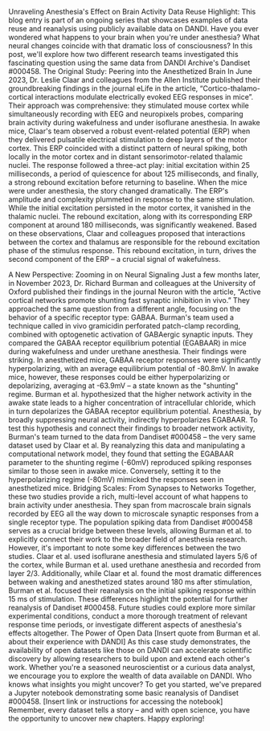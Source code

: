 Unraveling Anesthesia's Effect on Brain Activity
Data Reuse Highlight: This blog entry is part of an ongoing series that showcases examples of data reuse and reanalysis using publicly available data on DANDI.
Have you ever wondered what happens to your brain when you're under anesthesia? What neural changes coincide with that dramatic loss of consciousness? In this post, we'll explore how two different research teams investigated this fascinating question using the same data from DANDI Archive's Dandiset #000458.
The Original Study: Peering into the Anesthetized Brain
In June 2023, Dr. Leslie Claar and colleagues from the Allen Institute published their groundbreaking findings in the journal eLife in the article, “Cortico-thalamo-cortical interactions modulate electrically evoked EEG responses in mice”. Their approach was comprehensive: they stimulated mouse cortex while simultaneously recording with EEG and neuropixels probes, comparing brain activity during wakefulness and under isoflurane anesthesia.
In awake mice, Claar's team observed a robust event-related potential (ERP) when they delivered pulsatile electrical stimulation to deep layers of the motor cortex. This ERP coincided with a distinct pattern of neural spiking, both locally in the motor cortex and in distant sensorimotor-related thalamic nuclei. The response followed a three-act play: initial excitation within 25 milliseconds, a period of quiescence for about 125 milliseconds, and finally, a strong rebound excitation before returning to baseline.
When the mice were under anesthesia, the story changed dramatically. The ERP's amplitude and complexity plummeted in response to the same stimulation. While the initial excitation persisted in the motor cortex, it vanished in the thalamic nuclei. The rebound excitation, along with its corresponding ERP component at around 180 milliseconds, was significantly weakened.
Based on these observations, Claar and colleagues proposed that interactions between the cortex and thalamus are responsible for the rebound excitation phase of the stimulus response. This rebound excitation, in turn, drives the second component of the ERP – a crucial signal of wakefulness.

A New Perspective: Zooming in on Neural Signaling
Just a few months later, in November 2023, Dr. Richard Burman and colleagues at the University of Oxford published their findings in the journal Neuron with the article, “Active cortical networks promote shunting fast synaptic inhibition in vivo.” They approached the same question from a different angle, focusing on the behavior of a specific receptor type: GABAA.
Burman's team used a technique called in vivo gramicidin perforated patch-clamp recording, combined with optogenetic activation of GABAergic synaptic inputs. They compared the GABAA receptor equilibrium potential (EGABAAR) in mice during wakefulness and under urethane anesthesia.
Their findings were striking. In anesthetized mice, GABAA receptor responses were significantly hyperpolarizing, with an average equilibrium potential of -80.8mV. In awake mice, however, these responses could be either hyperpolarizing or depolarizing, averaging at -63.9mV – a state known as the "shunting" regime.
Burman et al. hypothesized that the higher network activity in the awake state leads to a higher concentration of intracellular chloride, which in turn depolarizes the GABAA receptor equilibrium potential. Anesthesia, by broadly suppressing neural activity, indirectly hyperpolarizes EGABAAR.
To test this hypothesis and connect their findings to broader network activity, Burman's team turned to the data from Dandiset #000458 – the very same dataset used by Claar et al. By reanalyzing this data and manipulating a computational network model, they found that setting the EGABAAR parameter to the shunting regime (-60mV) reproduced spiking responses similar to those seen in awake mice. Conversely, setting it to the hyperpolarizing regime (-80mV) mimicked the responses seen in anesthetized mice.
Bridging Scales: From Synapses to Networks
Together, these two studies provide a rich, multi-level account of what happens to brain activity under anesthesia. They span from macroscale brain signals recorded by EEG all the way down to microscale synaptic responses from a single receptor type. The population spiking data from Dandiset #000458 serves as a crucial bridge between these levels, allowing Burman et al. to explicitly connect their work to the broader field of anesthesia research.
However, it's important to note some key differences between the two studies. Claar et al. used isoflurane anesthesia and stimulated layers 5/6 of the cortex, while Burman et al. used urethane anesthesia and recorded from layer 2/3. Additionally, while Claar et al. found the most dramatic differences between waking and anesthetized states around 180 ms after stimulation, Burman et al. focused their reanalysis on the initial spiking response within 15 ms of stimulation.
These differences highlight the potential for further reanalysis of Dandiset #000458. Future studies could explore more similar experimental conditions, conduct a more thorough treatment of relevant response time periods, or investigate different aspects of anesthesia's effects altogether.
The Power of Open Data
[Insert quote from Burman et al. about their experience with DANDI]
As this case study demonstrates, the availability of open datasets like those on DANDI can accelerate scientific discovery by allowing researchers to build upon and extend each other's work. Whether you're a seasoned neuroscientist or a curious data analyst, we encourage you to explore the wealth of data available on DANDI. Who knows what insights you might uncover?
To get you started, we've prepared a Jupyter notebook demonstrating some basic reanalysis of Dandiset #000458. [Insert link or instructions for accessing the notebook]
Remember, every dataset tells a story – and with open science, you have the opportunity to uncover new chapters. Happy exploring!
